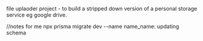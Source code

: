 file uplaoder project - to build a stripped down version of a personal storage service eg google drive.

//notes for me
npx prisma migrate dev --name name_name: updating schema